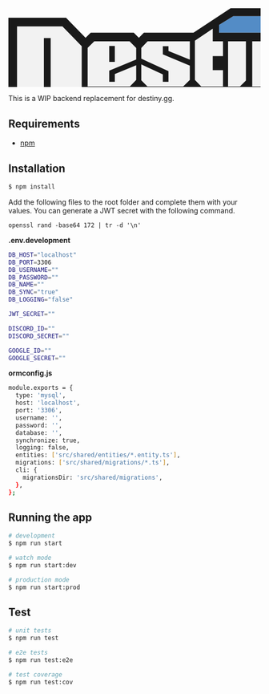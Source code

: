<svg width="701" height="219" xmlns="http://www.w3.org/2000/svg">
 <g>
  <g stroke="null" id="svg_1">
   <polygon stroke="null" id="svg_1" points="506.7442016444206,173.1706542968752 295.8273315272331,173.1706542968752 330.6807250819206,201.78590393066426 478.211578353405,201.78590393066426 " fill="#538CC6"/>
   <polygon stroke="null" id="svg_2" points="449.5092773280144,15.708364486694535 421.0028076014519,33.15681457519551 421.0028076014519,48.69556427001973 671.1014404139519,48.75212097167989 618.7039184412956,15.708364486694535 " fill="#538CC6"/>
   <path stroke="null" id="svg_3" d="m701.06958,48.69989l-77.76757,-48.69989l-179.18687,0l-74.14825,48.83039l-99.16158,0l-10.04014,10.2794l-10.2881,-10.2794l-85.88929,0l-10.436,10.2011l-38.96861,-39.9648l-115.18317,0l0,199.84137l116.64047,0l45.76789,-45.73744l87.8077,0l9.56163,-9.79653l66.13527,55.63403l334.15649,-0.08701l41.11758,-41.27419l0,-128.95138l-0.11745,0l0,0.00435zm-251.56026,-32.99151l169.19459,0l52.39751,33.04371l-250.09861,-0.05655l0,-15.53873l28.50651,-17.44843zm-153.68197,157.46224l210.91249,0l-28.53261,28.61527l-147.52651,0l-34.85337,-28.61527z" fill="#1A1A1A"/>
   <g stroke="null" id="svg_11">
    <path stroke="null" id="svg_4" d="m17.24833,36.31067l0,165.47522l90.73535,0l38.5249,-40.51292l0,-85.47602l-38.5075,-39.48628l-90.75275,0zm53.69386,23.13408l13.55505,0l0,116.19676l-13.55505,0l0,-116.19676z" fill="#F2F2F2"/>
    <path stroke="null" id="svg_5" d="m212.68735,146.79134l-11.22337,0l0,-22.338l53.93746,-22.2075l0,-22.92962l-13.2636,-13.2549l-70.48542,0l-13.25054,12.94604l0,64.0907l0,12.91994l84.41459,0l12.58497,-12.89819l0,-29.25473l-42.71409,17.26138l0,15.66488zm-11.22337,-71.50336l11.22337,0l0,31.66907l-11.22337,0l0,-31.66907z" fill="#F2F2F2"/>
    <polygon stroke="null" id="svg_6" points="362.57168577528,114.55239868164082 308.6428832850456,91.98821258544942 308.6428832850456,75.63599395751973 319.86630247449875,75.63599395751973 319.86630247449875,85.30638885498067 362.57168577528,102.56773376464864 362.57168577528,66.0569839477541 278.174468978405,66.0569839477541 265.56338499403,79.29878997802754 265.56338499403,100.55801391601582 319.86630247449875,125.58872985839864 319.86630247449875,146.7913055419924 308.6428832850456,146.7913055419924 308.6428832850456,132.0965576171877 265.56338499403,111.9858398437502 265.56338499403,143.68536376953145 277.8656005702019,156.0136718750002 349.3211059412956,156.0136718750002 362.57168577528,143.06764221191426 " fill="#F2F2F2"/>
    <polygon stroke="null" id="svg_7" points="428.84609983778,156.0136718750002 428.84609983778,123.52238464355489 408.3917236170769,123.52238464355489 408.3917236170769,95.38131713867207 428.84609983778,95.38131713867207 428.84609983778,66.0569839477541 408.3917236170769,66.0569839477541 408.3917236170769,40.86528396606465 372.7292480311394,64.84764862060567 372.7292480311394,143.11541748046895 385.3229369959831,156.0136718750002 " fill="#F2F2F2"/>
    <polygon stroke="null" id="svg_8" points="474.67489622449875,66.0569839477541 439.01242063856125,66.0569839477541 439.01242063856125,156.0136718750002 462.81210325574875,156.0136718750002 474.67489622449875,144.15516662597676 " fill="#F2F2F2"/>
    <polygon stroke="null" id="svg_9" points="487.3120727381706,66.0569839477541 487.3120727381706,156.0136718750002 526.4982299647331,156.0136718750002 526.4982299647331,88.33409881591817 538.0652465662956,88.33409881591817 538.0652465662956,156.0136718750002 577.2644653162956,156.0136718750002 577.2644653162956,79.33795928955098 563.9833984217644,66.0569839477541 " fill="#F2F2F2"/>
    <polygon stroke="null" id="svg_10" points="631.1844482264519,66.0569839477541 599.6589965662956,66.0569839477541 587.0653076014519,78.97255706787129 587.0653076014519,143.09805297851582 599.9938964686394,156.0136718750002 642.4165649256706,156.0136718750002 642.4165649256706,166.8846435546877 537.5650024256706,166.8846435546877 502.7203368983269,201.78590393066426 652.8829955897331,201.78590393066426 684.0735473475456,170.59100341796895 684.0735473475456,66.0569839477541 642.4165649256706,66.0569839477541 642.4165649256706,125.29289245605489 631.1844482264519,125.29289245605489 " fill="#F2F2F2"/>
   </g>
  </g>
 </g>
</svg>

This is a WIP backend replacement for destiny.gg.

## Requirements

- [npm](https://www.npmjs.com/)

## Installation

```bash
$ npm install
```

Add the following files to the root folder and complete them with your values. You can generate a JWT secret with the following command.

```
openssl rand -base64 172 | tr -d '\n'
```

<b>.env.development</b>

```bash
DB_HOST="localhost"
DB_PORT=3306
DB_USERNAME=""
DB_PASSWORD=""
DB_NAME=""
DB_SYNC="true"
DB_LOGGING="false"

JWT_SECRET=""

DISCORD_ID=""
DISCORD_SECRET=""

GOOGLE_ID=""
GOOGLE_SECRET=""
```

<b>ormconfig.js</b>

```bash
module.exports = {
  type: 'mysql',
  host: 'localhost',
  port: '3306',
  username: '',
  password: '',
  database: '',
  synchronize: true,
  logging: false,
  entities: ['src/shared/entities/*.entity.ts'],
  migrations: ['src/shared/migrations/*.ts'],
  cli: {
    migrationsDir: 'src/shared/migrations',
  },
};
```

## Running the app

```bash
# development
$ npm run start

# watch mode
$ npm run start:dev

# production mode
$ npm run start:prod
```

## Test

```bash
# unit tests
$ npm run test

# e2e tests
$ npm run test:e2e

# test coverage
$ npm run test:cov
```
